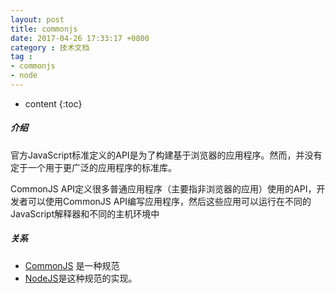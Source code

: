 ```yaml
---
layout: post
title: commonjs
date: 2017-04-26 17:33:17 +0800
category : 技术文档
tag :
- commonjs
- node
---
```

* content
{:toc}

##### 介绍
官方JavaScript标准定义的API是为了构建基于浏览器的应用程序。然而，并没有定于一个用于更广泛的应用程序的标准库。

CommonJS API定义很多普通应用程序（主要指非浏览器的应用）使用的API，开发者可以使用CommonJS API编写应用程序，然后这些应用可以运行在不同的JavaScript解释器和不同的主机环境中

##### 关系
- [CommonJS](http://www.commonjs.org/) 是一种规范
- [NodeJS](https://nodejs.org/zh-cn/)是这种规范的实现。
